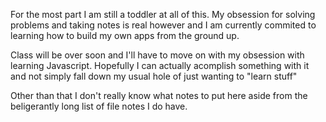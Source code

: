 For the most part I am still a toddler at all of this.
My obsession for solving problems and taking notes is real however and I am currently 
commited to learning how to build my own apps from the ground up.

Class will be over soon and I'll have to move on with my obsession with learning Javascript.
Hopefully I can actually acomplish something with it and not simply fall down my usual 
hole of just wanting to "learn stuff" 


Other than that I don't really know what notes to put here aside from 
the beligerantly long list of file notes I do have. 
